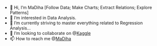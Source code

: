 - 👋 Hi, I’m MaDiha [Follow Data;  Make Charts;  Extract Relations;  Explore Patterns]
- 👀 I’m interested in Data Analysis.
- 🌱 I’m currently striving to master everything related to Regression Analysis…
- 💞️ I’m looking to collaborate on @[Kaggle](https://www.kaggle.com/fundal)
- 📫 How to reach me @[MaDiha](https://madihahouri.carrd.co/)

<!---
MaDA2023/MaDA2023 is a ✨ special ✨ repository because its `README.md` (this file) appears on your GitHub profile.
You can click the Preview link to take a look at your changes.
--->
